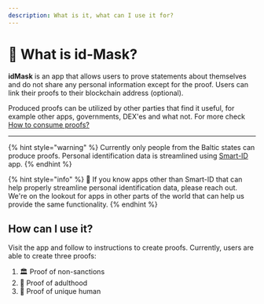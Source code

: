 ```yaml
---
description: What is it, what can I use it for?
---
```


# 🦰 What is id-Mask?



**idMask** is an app that allows users to prove statements about themselves and do not share any personal information except for the proof. Users can link their proofs to their blockchain address (optional).

Produced proofs can be utilized by other parties that find it useful, for example other apps, governments, DEX'es and what not. For more check [How to consume proofs?](for-developers/how-to-consume-proofs.md)

***

{% hint style="warning" %}
Currently only people from the Baltic states can produce proofs. Personal identification data is streamlined using [Smart-ID](https://www.smart-id.com/) app.
{% endhint %}

{% hint style="info" %}
📢 If you know apps other than Smart-ID that can help properly streamline personal identification data, please reach out. We're on the lookout for apps in other parts of the world that can help us provide the same functionality.
{% endhint %}

## How can I use it?

Visit the app and follow to instructions to create proofs. Currently, users are able to create three proofs:

1. 🏛️ Proof of non-sanctions
2. 👴 Proof of adulthood
3. 🧠 Proof of unique human
